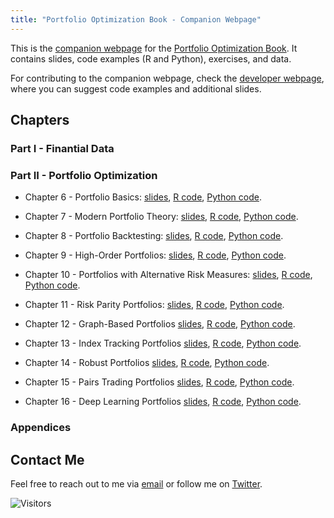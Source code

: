 ```yaml
---
title: "Portfolio Optimization Book - Companion Webpage"
---
```


This is the [companion webpage](https://portfoliooptimizationbook.com) for the [Portfolio Optimization Book]().
It contains slides, code examples (R and Python), exercises, and data.

For contributing to the companion webpage, check the [developer webpage](https://github.com/portfoliooptimizationbook), where you can suggest code examples and additional slides.


## Chapters

### Part I - Finantial Data


### Part II - Portfolio Optimization
- Chapter 6 - Portfolio Basics:
  [slides](), [R code](), [Python code]().

- Chapter 7 - Modern Portfolio Theory:
  [slides](), [R code](), [Python code]().
  
- Chapter 8 - Portfolio Backtesting:
  [slides](), [R code](), [Python code]().
  
- Chapter 9 - High-Order Portfolios:
  [slides](), [R code](), [Python code]().
    
- Chapter 10 - Portfolios with Alternative Risk Measures:
  [slides](), [R code](), [Python code]().
    
- Chapter 11 - Risk Parity Portfolios:
  [slides](), [R code](), [Python code]().
  
- Chapter 12 - Graph-Based Portfolios
  [slides](), [R code](), [Python code]().
  
- Chapter 13 - Index Tracking Portfolios
  [slides](), [R code](), [Python code]().
   
- Chapter 14 - Robust Portfolios
  [slides](), [R code](), [Python code]().
  
- Chapter 15 - Pairs Trading Portfolios
  [slides](), [R code](), [Python code]().
  
- Chapter 16 - Deep Learning Portfolios
  [slides](), [R code](), [Python code]().



### Appendices





## Contact Me

Feel free to reach out to me via [email](mailto:daniel.p.palomar@gmail.com) or follow me on [Twitter](https://twitter.com/danielppalomar).

<img src="https://visitor-badge.laobi.icu/badge?page_id=portfoliooptimizationbook.com" alt="Visitors">


